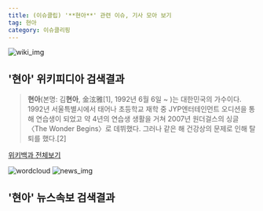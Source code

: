 ```yaml
---
title: (이슈클립) '**현아**' 관련 이슈, 기사 모아 보기
tag: 현아
category: 이슈클리핑
---
```

![wiki_img](https://user-images.githubusercontent.com/42597476/44503234-41136a80-a6d0-11e8-9071-6fc6418eafe4.png)
## **'**현아**'** 위키피디아 검색결과
>**현아**(본명: 김**현아**, 金泫雅[1], 1992년 6월 6일 ~ )는 대한민국의 가수이다. 1992년 서울특별시에서 태어나 초등학교 재학 중 JYP엔터테인먼트 오디션을 통해 연습생이 되었고 약 4년의 연습생 생활을 거쳐 2007년 원더걸스의 싱글 〈The Wonder Begins〉로 데뷔했다. 그러나 같은 해 건강상의 문제로 인해 탈퇴를 했다.[2]

<a href="https://ko.wikipedia.org/wiki/현아" target="_blank">위키백과 전체보기</a>

![wordcloud](https://s3.ap-northeast-2.amazonaws.com/lyrics101-wordcloud/2018-09-13-1536843946.png)
![news_img](https://user-images.githubusercontent.com/42597476/44507050-1206f400-a6e4-11e8-8d98-7ffbfebb353f.png)
## **'**현아**'** 뉴스속보 검색결과

